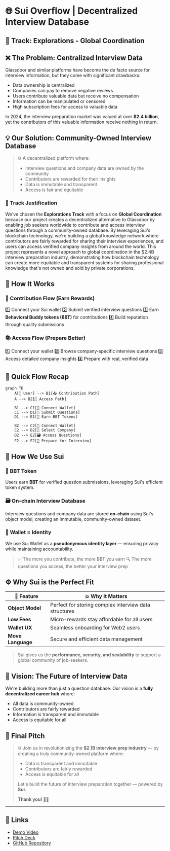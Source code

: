 # 🌐 Sui Overflow | Decentralized Interview Database

## 🎯 Track: Explorations - Global Coordination

## ❌ The Problem: Centralized Interview Data

Glassdoor and similar platforms have become the de facto source for interview information, but they come with significant drawbacks:
- Data ownership is centralized
- Companies can pay to remove negative reviews
- Users contribute valuable data but receive no compensation
- Information can be manipulated or censored
- High subscription fees for access to valuable data

In 2024, the interview preparation market was valued at over **$2.4 billion**, yet the contributors of this valuable information receive nothing in return.

## 💡 Our Solution: Community-Owned Interview Database

> 🌐 A decentralized platform where:
> * Interview questions and company data are owned by the community
> * Contributors are rewarded for their insights
> * Data is immutable and transparent
> * Access is fair and equitable

### 🎯 Track Justification

We've chosen the **Explorations Track** with a focus on **Global Coordination** because our project creates a decentralized alternative to Glassdoor by enabling job seekers worldwide to contribute and access interview questions through a community-owned database. By leveraging Sui's blockchain technology, we're building a global knowledge network where contributors are fairly rewarded for sharing their interview experiences, and users can access verified company insights from around the world. This project represents a novel approach to global coordination in the $2.4B interview preparation industry, demonstrating how blockchain technology can create more equitable and transparent systems for sharing professional knowledge that's not owned and sold by private corporations.

## 🧠 How It Works

### 👥 Contribution Flow (Earn Rewards)

1️⃣ Connect your Sui wallet
2️⃣ Submit verified interview questions
3️⃣ Earn **Behavioral Buddy tokens (BBT)** for contributions
4️⃣ Build reputation through quality submissions

### 📚 Access Flow (Prepare Better)

1️⃣ Connect your wallet
2️⃣ Browse company-specific interview questions
3️⃣ Access detailed company insights
4️⃣ Prepare with real, verified data

## 🔄 Quick Flow Recap

```mermaid
graph TD
    A[👤 User] --> B1[📤 Contribution Path]
    A --> B2[🎯 Access Path]
    
    B1 --> C1[🔗 Connect Wallet]
    C1 --> D1[📝 Submit Questions]
    D1 --> E1[🎁 Earn BBT Tokens]
    
    B2 --> C2[🔗 Connect Wallet]
    C2 --> D2[🏢 Select Company]
    D2 --> E2[🗃️ Access Questions]
    E2 --> F2[💪 Prepare for Interview]
```

## 🔗 How We Use Sui

### 🎁 BBT Token

Users earn **BBT** for verified question submissions, leveraging Sui's efficient token system.

### 🗃️ On-chain Interview Database

Interview questions and company data are stored **on-chain** using Sui's object model, creating an immutable, community-owned dataset.

### 👤 Wallet = Identity

We use Sui Wallet as a **pseudonymous identity layer** — ensuring privacy while maintaining accountability.

> ✅ The more you contribute, the more BBT you earn
> 🔍 The more questions you access, the better your interview prep

## ⚙️ Why Sui is the Perfect Fit

| 🔧 Feature                    | 💥 Why It Matters                                        |
| ----------------------------- | -------------------------------------------------------- |
| **Object Model**              | Perfect for storing complex interview data structures    |
| **Low Fees**                  | Micro-rewards stay affordable for all users             |
| **Wallet UX**                 | Seamless onboarding for Web2 users                      |
| **Move Language**             | Secure and efficient data management                     |

> Sui gives us the **performance, security, and scalability** to support a global community of job-seekers.

## 🎯 Vision: The Future of Interview Data

We're building more than just a question database. Our vision is a **fully decentralized career hub** where:
- All data is community-owned
- Contributors are fairly rewarded
- Information is transparent and immutable
- Access is equitable for all

## 💬 Final Pitch

> 🌐 Join us in revolutionizing the **$2.1B interview prep industry** —
> by creating a truly community-owned platform where:
> * Data is transparent and immutable
> * Contributors are fairly rewarded
> * Access is equitable for all
>
> Let's build the future of interview preparation together —
> powered by **Sui**.
>
> **Thank you! 🙌😄**

---

## 🔗 Links

- [Demo Video]()
- [Pitch Deck]()
- [GitHub Repository]() 